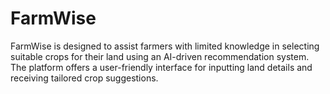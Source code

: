 # FarmWise
FarmWise is designed to assist farmers with limited knowledge in selecting suitable crops for their land using an AI-driven recommendation system. The platform offers a user-friendly interface for inputting land details and receiving tailored crop suggestions.
